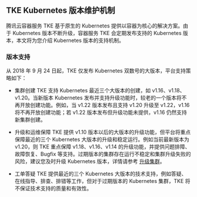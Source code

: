 ﻿## TKE Kubernetes 版本维护机制

腾讯云容器服务 TKE 基于原生的 Kubernetes 提供以容器为核心的解决方案。由于 Kubernetes 版本不断升级，容器服务 TKE 会定期发布支持的 Kubernetes 版本，本文将为您介绍 Kubernetes 版本的支持机制。

### 版本支持
从 2018 年 9 月 24 日起，TKE 仅发布 Kubernetes 双数号的大版本，平台支持策略如下：

- 集群创建
TKE 支持 Kubernetes 最近三个大版本的创建，如 v1.16、v1.18、v1.20。当新版本 Kubernetes 发布并支持升级功能时，较老的一个版本将不再开放创建功能。例如，当 v1.22 版本发布且支持 v1.20 升级至 v1.22，v1.16 将不再开放创建功能；若 v1.22 版本发布但升级功能未提供，v1.16 仍然支持新集群创建。

- 升级和运维保障
TKE 提供 v1.10 版本以后的大版本的升级功能，但平台将重点保障最近的三个 Kubernetes 大版本的升级和稳定运行。例如当前最新版本为 v1.20，则 TKE 重点保障 v1.18、v1.16、v1.14 的升级功能，并提供问题排障、故障恢复、Bugfix 等支持。过期版本的集群存在运行不稳定和集群升级失败的风险，建议您及时升级 Kubernetes 版本，详情请参考 [升级集群](https://cloud.tencent.com/document/product/457/32192)。

- 工单答疑
TKE 提供最近的三个 Kubernetes 大版本的技术支持，例如答疑、在线指导、排查、排错等工作，但对于过期版本的 Kubernetes 集群，TKE 将不保证技术支持的质量和有效性。

